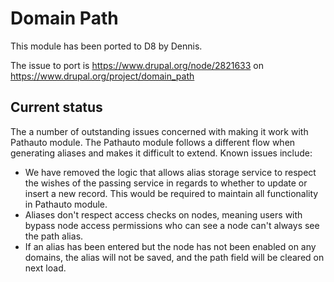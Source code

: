 Domain Path
======

This module has been ported to D8 by Dennis.

The issue to port is https://www.drupal.org/node/2821633 on https://www.drupal.org/project/domain_path

Current status
------
The a number of outstanding issues concerned with making it work with Pathauto module. The Pathauto module follows a different flow when generating aliases and makes it difficult to extend. Known issues include:
* We have removed the logic that allows alias storage service to respect the wishes of the passing service in regards to whether to update or insert a new record. This would be required to maintain all functionality in Pathauto module.
* Aliases don't respect access checks on nodes, meaning users with bypass node access permissions who can see a node can't always see the path alias.
* If an alias has been entered but the node has not been enabled on any domains, the alias will not be saved, and the path field will be cleared on next load.
